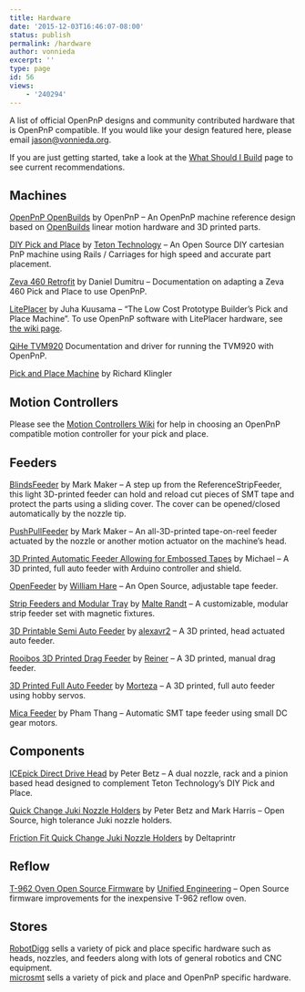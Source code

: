 ```yaml
---
title: Hardware
date: '2015-12-03T16:46:07-08:00'
status: publish
permalink: /hardware
author: vonnieda
excerpt: ''
type: page
id: 56
views:
    - '240294'
---
```

A list of official OpenPnP designs and community contributed hardware that is OpenPnP compatible. If you would like your design featured here, please email <jason@vonnieda.org>.

If you are just getting started, take a look at the [What Should I Build](https://github.com/openpnp/openpnp/wiki/FAQ#what-should-i-build) page to see current recommendations.

Machines
--------

[OpenPnP OpenBuilds](https://github.com/openpnp/openpnp-openbuilds) by OpenPnP – An OpenPnP machine reference design based on [OpenBuilds](http://openbuildspartstore.com/) linear motion hardware and 3D printed parts.

[DIY Pick and Place](https://hackaday.io/project/9319-diy-pick-and-place) by [Teton Technology](http://www.tetontechnology.com/) – An Open Source DIY cartesian PnP machine using Rails / Carriages for high speed and accurate part placement.

[Zeva 460 Retrofit](https://github.com/openpnp/openpnp/wiki/Retrofitting-a-Zeva-460---Part-1) by Daniel Dumitru – Documentation on adapting a Zeva 460 Pick and Place to use OpenPnP.

[LitePlacer](http://www.liteplacer.com/) by Juha Kuusama – “The Low Cost Prototype Builder’s Pick and Place Machine”. To use OpenPnP software with LitePlacer hardware, see [the wiki page](https://github.com/openpnp/openpnp/wiki/LitePlacer).

[QiHe TVM920](https://github.com/openpnp/openpnp/wiki/TVM920) Documentation and driver for running the TVM920 with OpenPnP.

[Pick and Place Machine](https://github.com/richardklingler/openpnp) by Richard Klingler

Motion Controllers
------------------

Please see the [Motion Controllers Wiki](https://github.com/openpnp/openpnp/wiki/Motion-Controllers) for help in choosing an OpenPnP compatible motion controller for your pick and place.

Feeders
-------

[BlindsFeeder](https://github.com/openpnp/openpnp/wiki/BlindsFeeder) by Mark Maker – A step up from the ReferenceStripFeeder, this light 3D-printed feeder can hold and reload cut pieces of SMT tape and protect the parts using a sliding cover. The cover can be opened/closed automatically by the nozzle tip.

[PushPullFeeder](https://makr.zone/new-all-3d-printed-tapereel-feeder/399/) by Mark Maker – An all-3D-printed tape-on-reel feeder actuated by the nozzle or another motion actuator on the machine’s head.

[3D Printed Automatic Feeder Allowing for Embossed Tapes](https://docs.mgrl.de/maschine:pickandplace:feeder:0816feeder) by Michael – A 3D printed, full auto feeder with Arduino controller and shield.

[OpenFeeder](https://github.com/xboxhacker/OpenFeeder) by [William Hare](http://portfolioabout.me/) – An Open Source, adjustable tape feeder.

[Strip Feeders and Modular Tray](http://malte-randt.de/strip-feeders-and-modular-tray-for-smd/) by [Malte Randt](http://malte-randt.de/) – A customizable, modular strip feeder set with magnetic fixtures.

[3D Printable Semi Auto Feeder](https://github.com/alexavr2/alexfeeder) by [alexavr2](https://github.com/alexavr2) – A 3D printed, head actuated auto feeder.

[Rooibos 3D Printed Drag Feeder](https://github.com/Mango-kid/openPNP-hardware) by [Reiner](https://github.com/Mango-kid) – A 3D printed, manual drag feeder.

[3D Printed Full Auto Feeder](https://github.com/Mortezix/pnpfeeder) by [Morteza](https://github.com/Mortezix) – A 3D printed, full auto feeder using hobby servos.

[Mica Feeder](https://github.com/openpnp/mica-feeder) by Pham Thang – Automatic SMT tape feeder using small DC gear motors.

Components
----------

[ICEpick Direct Drive Head](https://github.com/BETZtechnik/ICEpick--Direct-drive-pick-and-place-head/wiki) by Peter Betz – A dual nozzle, rack and a pinion based head designed to complement Teton Technology’s DIY Pick and Place.

[Quick Change Juki Nozzle Holders](http://www.betztechnik.ca/store/p32/Quick_change_Juki_nozzle_holders-_NEMA_8_5mm_OD_hollow_shaft-_STOCK.html) by Peter Betz and Mark Harris – Open Source, high tolerance Juki nozzle holders.

[Friction Fit Quick Change Juki Nozzle Holders](https://www.deltaprintr.com/product/nozzle-holder/) by Deltaprintr

Reflow
------

[T-962 Oven Open Source Firmware](https://github.com/UnifiedEngineering/T-962-improvements) by [Unified Engineering](https://github.com/UnifiedEngineering) – Open Source firmware improvements for the inexpensive T-962 reflow oven.

Stores
------

[RobotDigg](http://www.robotdigg.com/) sells a variety of pick and place specific hardware such as heads, nozzles, and feeders along with lots of general robotics and CNC equipment.  
[microsmt](https://www.microsmt.com.cn/) sells a variety of pick and place and OpenPnP specific hardware.